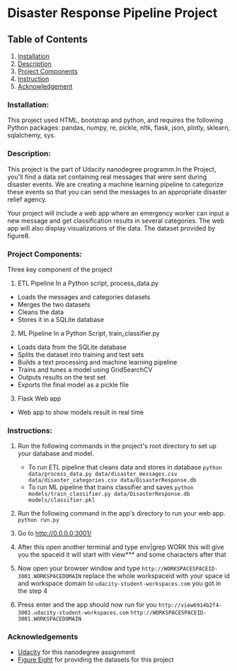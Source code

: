 # Disaster Response Pipeline Project

## Table of Contents

1. [Installation](#Install)
2. [Description](#Description)
3. [Project Components](#Project)
4. [Instruction](#Instruction)
5. [Acknowledgement](#acknowledgement)


<a name = "Install"></a>
### Installation:
This project used HTML, bootstrap and python, and requires the following Python packages: pandas, numpy, re, pickle, nltk, flask, json, plotly, sklearn, sqlalchemy, sys.

<a name = "Description"></a>
### Description:
This project is the part of Udacity nanodegree programm.In the Project, you'll find a data set containing real messages that were sent during disaster events. We are creating a machine learning pipeline to categorize these events so that you can send the messages to an appropriate disaster relief agency.

Your project will include a web app where an emergency worker can input a new message and get classification results in several categories. The web app will also display visualizations of the data. The dataset provided by figure8.

<a name = "Project"></a>
### Project Components:
Three key component of the project

1. ETL Pipeline
In a Python script, process_data.py
* Loads the messages and categories datasets
* Merges the two datasets
* Cleans the data
* Stores it in a SQLite database

2. ML Pipeline
In a Python Script, train_classifier.py
* Loads data from the SQLite database
* Splits the dataset into training and test sets
* Builds a text processing and machine learning pipeline
* Trains and tunes a model using GridSearchCV
* Outputs results on the test set
* Exports the final model as a pickle file

3. Flask Web app
* Web app to show models result in real time

<a name = "Instruction"></a>
### Instructions:
1. Run the following commands in the project's root directory to set up your database and model.

    - To run ETL pipeline that cleans data and stores in database
        `python data/process_data.py data/disaster_messages.csv data/disaster_categories.csv data/DisasterResponse.db`
    - To run ML pipeline that trains classifier and saves
        `python models/train_classifier.py data/DisasterResponse.db models/classifier.pkl`

2. Run the following command in the app's directory to run your web app.
    `python run.py`

3. Go to http://0.0.0.0:3001/

4. After this open another terminal and type env|grep WORK this will give you the spaceid it will start with view*** and some characters    after that
5. Now open your browser window and type `http://WORKSPACESPACEID-3001.WORKSPACEDOMAIN`  replace the whole workspaceid with your space id and workspace domain to `udacity-student-workspaces.com` you got in the step 4
6. Press enter and the app should now run for you
    `http://view6914b2f4-3001.udacity-student-workspaces.com` `http://WORKSPACESPACEID-3001.WORKSPACEDOMAIN` 
    
<a name = "acknowledgement"></a>
### Acknowledgements
* [Udacity](https://www.udacity.com/) for this nanodegree assignment
* [Figure Eight](https://www.figure-eight.com/) for providing the datasets for this project
